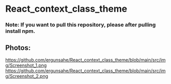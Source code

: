 # React_context_class_theme


### Note: If you want to pull this repository, please after pulling install npm.
## Photos:
  https://github.com/ergunsahe/React_context_class_theme/blob/main/src/img/Screenshot_1.png
    https://github.com/ergunsahe/React_context_class_theme/blob/main/src/img/Screenshot_2.png
